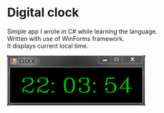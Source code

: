 # Digital clock

Simple app I wrote in C# while learning the language.  
Written with use of WinForms framework.  
It displays current local time.

![clock](pics/clock.png)
